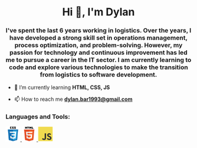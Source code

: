 <h1 align="center">Hi 👋, I'm Dylan</h1>
<h3 align="center">I've spent the last 6 years working in logistics. Over the years, I have developed a strong skill set in operations management, process optimization, and problem-solving. However, my passion for technology and continuous improvement has led me to pursue a career in the IT sector. I am currently learning to code and explore various technologies to make the transition from logistics to software development.</h3>

- 🌱 I’m currently learning **HTML, CSS, JS**

- 📫 How to reach me **dylan.bar1993@gmail.com**

<h3 align="left">Languages and Tools:</h3>
<p align="left"> <a href="https://www.w3schools.com/css/" target="_blank" rel="noreferrer"> <img src="https://raw.githubusercontent.com/devicons/devicon/master/icons/css3/css3-original-wordmark.svg" alt="css3" width="40" height="40"/> </a> <a href="https://www.w3.org/html/" target="_blank" rel="noreferrer"> <img src="https://raw.githubusercontent.com/devicons/devicon/master/icons/html5/html5-original-wordmark.svg" alt="html5" width="40" height="40"/> </a> <a href="https://developer.mozilla.org/en-US/docs/Web/JavaScript" target="_blank" rel="noreferrer"> <img src="https://raw.githubusercontent.com/devicons/devicon/master/icons/javascript/javascript-original.svg" alt="javascript" width="40" height="40"/> </a> </p>

